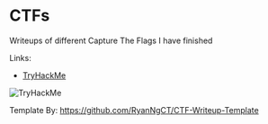 # CTFs
Writeups of different Capture The Flags I have finished

Links:
* [TryHackMe](<https://github.com/saucea/CTFs/blob/main/TryHackMe/Description.md>)

<img src="https://tryhackme-badges.s3.amazonaws.com/saucea.png" alt="TryHackMe">



Template By: https://github.com/RyanNgCT/CTF-Writeup-Template
